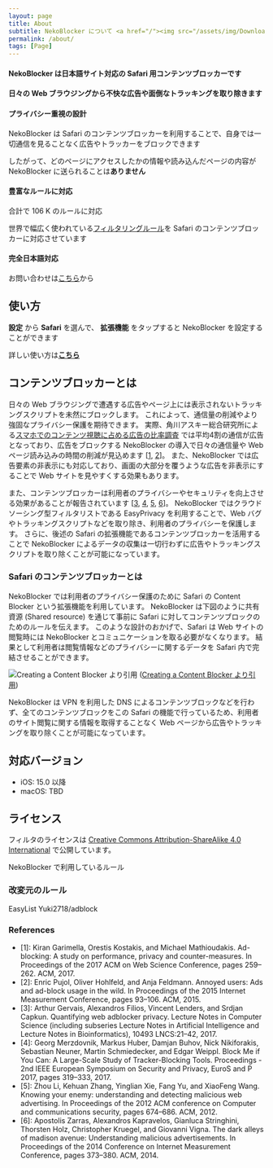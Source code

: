 ```yaml
---
layout: page
title: About
subtitle: NekoBlocker について <a href="/"><img src="/assets/img/Download_on_the_App_Store_Badge_JP_RGB_blk_100317.svg" /></a>
permalink: /about/
tags: [Page]
---
```


#### NekoBlocker は日本語サイト対応の Safari 用コンテンツブロッカーです

#### 日々の Web ブラウジングから不快な広告や面倒なトラッキングを取り除きます

<i class="fas fa-lock fa-3x"></i>
#### プライバシー重視の設計
NekoBlocker は Safari のコンテンツブロッカーを利用することで、自身では一切通信を見ることなく広告やトラッカーをブロックできます

したがって、どのページにアクセスしたかの情報や読み込んだページの内容が NekoBlocker に送られることは**ありません**

<i class="fas fa-list fa-3x"></i>
#### 豊富なルールに対応
合計で 106 K のルールに対応

世界で幅広く使われている[フィルタリングルール](#filters)を Safari のコンテンツブロッカーに対応させています

<i class="fas fa-users fa-3x"></i>
#### 完全日本語対応
お問い合わせは[こちら](/report)から

## 使い方

<i class="fas fa-cogs fa-x"></i>
__設定__ から
<i class="fab fa-safari fa-x"></i>
__Safari__ を選んで、
<i class="fas fa-puzzle-piece fa-x"></i>
__拡張機能__ をタップすると NekoBlocker を設定することができます

詳しい使い方は[__こちら__](/usage)

## コンテンツブロッカーとは

日々の Web ブラウジングで遭遇する広告やページ上には表示されないトラッキングスクリプトを未然にブロックします。
これによって、通信量の削減やより強固なプライバシー保護を期待できます。
実際、角川アスキー総合研究所による[スマホでのコンテンツ視聴に占める広告の比率調査](https://www.lab-kadokawa.com/release/detail.php?id=0099)
では平均4割の通信が広告となっており、広告をブロックする NekoBlocker の導入で日々の通信量や Web ページ読み込みの時間の削減が見込めます
[[1](#ref1), [2](#ref2)]。
また、NekoBlocker では広告要素の非表示にも対応しており、画面の大部分を覆うような広告を非表示にすることで Web サイトを見やすくする効果もあります。

また、コンテンツブロッカーは利用者のプライバシーやセキュリティを向上させる効果があることが報告されています
[[3](#ref3), [4](#ref4), [5](#ref5), [6](#ref6)]。
NekoBlocker ではクラウドソーシング型フィルタリストである EasyPrivacy を利用することで、Web バグやトラッキングスクリプトなどを取り除き、利用者のプライバシーを保護します。
さらに、後述の Safari の拡張機能であるコンテンツブロッカーを活用することで NekoBlocker によるデータの収集は一切行わずに広告やトラッキングスクリプトを取り除くことが可能になっています。

### Safari のコンテンツブロッカーとは

NekoBlocker では利用者のプライバシー保護のために Safari の Content Blocker という拡張機能を利用しています。
NekoBlocker は下図のように共有資源 (Shared resource) を通じて事前に Safari に対してコンテンツブロックのためのルールを伝えます。
このような設計のおかげで、Safari は Web サイトの閲覧時には NekoBlocker とコミュニケーションを取る必要がなくなります。
結果として利用者は閲覧情報などのプライバシーに関するデータを Safari 内で完結させることができます。

![Creating a Content Blocker より引用](https://docs-assets.developer.apple.com/published/df13509e8e/ee97b390-0b9e-47a1-af6e-3bcb41e26aad.png)
([Creating a Content Blocker より引用](https://developer.apple.com/documentation/safariservices/creating_a_content_blocker))

NekoBlocker は VPN を利用した DNS によるコンテンツブロックなどを行わず、全てのコンテンツブロックをこの Safari の機能で行っているため、利用者のサイト閲覧に関する情報を取得することなく Web ページから広告やトラッキングを取り除くことが可能になっています。

## 対応バージョン

* iOS: 15.0 以降
* macOS: TBD

## ライセンス

フィルタのライセンスは [Creative Commons Attribution-ShareAlike 4.0 International](https://creativecommons.org/licenses/by-sa/4.0/) で公開しています。

<a href="https://github.com/nekoblocker/BlockerRules">
  <span class="fa-stack fa-lg">
    <i class="fas fa-circle fa-stack-2x"></i>
    <i class="fab fa-github fa-stack-1x fa-inverse"></i>
  </span>
</a> NekoBlocker で利用しているルール

### <a name="filters"></a>改変元のルール

<a href="https://easylist.to/pages/about.html">
  <span class="fa-stack fa-lg">
    <i class="fas fa-circle fa-stack-2x"></i>
    <i class="fas fa-file fa-stack-1x fa-inverse"></i>
  </span>
</a> EasyList


<a href="https://github.com/Yuki2718/adblock">
  <span class="fa-stack fa-lg">
    <i class="fas fa-circle fa-stack-2x"></i>
    <i class="fab fa-github fa-stack-1x fa-inverse"></i>
  </span>
</a> Yuki2718/adblock

### References

* <a name="ref1"></a>[1]: Kiran Garimella, Orestis Kostakis, and Michael Mathioudakis. Ad-blocking: A study on performance, privacy and counter-measures. In Proceedings of the 2017 ACM on Web Science Conference, pages 259–262. ACM, 2017.
* <a name="ref2"></a>[2]: Enric Pujol, Oliver Hohlfeld, and Anja Feldmann. Annoyed users: Ads and ad-block usage in the wild. In Proceedings of the 2015 Internet Measurement Conference, pages 93–106. ACM, 2015.
* <a name="ref3"></a>[3]: Arthur Gervais, Alexandros Filios, Vincent Lenders, and Srdjan Capkun. Quantifying web adblocker privacy. Lecture Notes in Computer Science (including subseries Lecture Notes in Artificial Intelligence and Lecture Notes in Bioinformatics), 10493 LNCS:21–42, 2017.
* <a name="ref4"></a>[4]: Georg Merzdovnik, Markus Huber, Damjan Buhov, Nick Nikiforakis, Sebastian Neuner, Martin Schmiedecker, and Edgar Weippl. Block Me if You Can: A Large-Scale Study of Tracker-Blocking Tools. Proceedings - 2nd IEEE European Symposium on Security and Privacy, EuroS and P 2017, pages 319–333, 2017.
* <a name="ref5"></a>[5]: Zhou Li, Kehuan Zhang, Yinglian Xie, Fang Yu, and XiaoFeng Wang. Knowing your enemy: understanding and detecting malicious web advertising. In Proceedings of the 2012 ACM conference on Computer and communications security, pages 674–686. ACM, 2012.
* <a name="ref6"></a>[6]: Apostolis Zarras, Alexandros Kapravelos, Gianluca Stringhini, Thorsten Holz, Christopher Kruegel, and Giovanni Vigna. The dark alleys of madison avenue: Understanding malicious advertisements. In Proceedings of the 2014 Conference on Internet Measurement Conference, pages 373–380. ACM, 2014.
